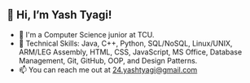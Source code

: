 ## 👋 Hi, I’m Yash Tyagi!
- 🏫 I'm a Computer Science junior at TCU.
- 🌱 Technical Skills: Java, C++, Python, SQL/NoSQL, Linux/UNIX, ARM/LEG Assembly, HTML, CSS, JavaScript, MS Office, Database Management, Git, GitHub, OOP, and Design Patterns.
- 📫 You can reach me out at 24.yashtyagi@gmail.com
